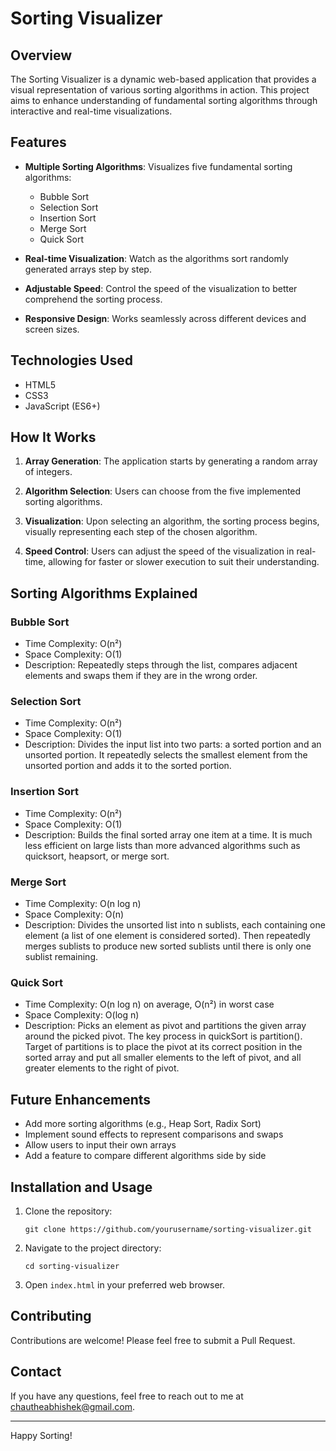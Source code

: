 # Sorting Visualizer

## Overview

The Sorting Visualizer is a dynamic web-based application that provides a visual representation of various sorting algorithms in action. This project aims to enhance understanding of fundamental sorting algorithms through interactive and real-time visualizations.

## Features

- **Multiple Sorting Algorithms**: Visualizes five fundamental sorting algorithms:
  - Bubble Sort
  - Selection Sort
  - Insertion Sort
  - Merge Sort
  - Quick Sort

- **Real-time Visualization**: Watch as the algorithms sort randomly generated arrays step by step.

- **Adjustable Speed**: Control the speed of the visualization to better comprehend the sorting process.

- **Responsive Design**: Works seamlessly across different devices and screen sizes.

## Technologies Used

- HTML5
- CSS3
- JavaScript (ES6+)

## How It Works

1. **Array Generation**: The application starts by generating a random array of integers.

2. **Algorithm Selection**: Users can choose from the five implemented sorting algorithms.

3. **Visualization**: Upon selecting an algorithm, the sorting process begins, visually representing each step of the chosen algorithm.

4. **Speed Control**: Users can adjust the speed of the visualization in real-time, allowing for faster or slower execution to suit their understanding.

## Sorting Algorithms Explained

### Bubble Sort
- Time Complexity: O(n²)
- Space Complexity: O(1)
- Description: Repeatedly steps through the list, compares adjacent elements and swaps them if they are in the wrong order.

### Selection Sort
- Time Complexity: O(n²)
- Space Complexity: O(1)
- Description: Divides the input list into two parts: a sorted portion and an unsorted portion. It repeatedly selects the smallest element from the unsorted portion and adds it to the sorted portion.

### Insertion Sort
- Time Complexity: O(n²)
- Space Complexity: O(1)
- Description: Builds the final sorted array one item at a time. It is much less efficient on large lists than more advanced algorithms such as quicksort, heapsort, or merge sort.

### Merge Sort
- Time Complexity: O(n log n)
- Space Complexity: O(n)
- Description: Divides the unsorted list into n sublists, each containing one element (a list of one element is considered sorted). Then repeatedly merges sublists to produce new sorted sublists until there is only one sublist remaining.

### Quick Sort
- Time Complexity: O(n log n) on average, O(n²) in worst case
- Space Complexity: O(log n)
- Description: Picks an element as pivot and partitions the given array around the picked pivot. The key process in quickSort is partition(). Target of partitions is to place the pivot at its correct position in the sorted array and put all smaller elements to the left of pivot, and all greater elements to the right of pivot.

## Future Enhancements

- Add more sorting algorithms (e.g., Heap Sort, Radix Sort)
- Implement sound effects to represent comparisons and swaps
- Allow users to input their own arrays
- Add a feature to compare different algorithms side by side

## Installation and Usage

1. Clone the repository:
   ```
   git clone https://github.com/yourusername/sorting-visualizer.git
   ```
2. Navigate to the project directory:
   ```
   cd sorting-visualizer
   ```
3. Open `index.html` in your preferred web browser.

## Contributing

Contributions are welcome! Please feel free to submit a Pull Request.



## Contact

If you have any questions, feel free to reach out to me at [chautheabhishek@gmail.com](mailto:your.email@example.com).

---

Happy Sorting!
